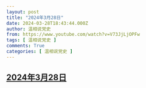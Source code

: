 ```yaml
---
layout: post
title: "2024年3月28日"
date: 2024-03-28T18:43:44.000Z
author: 温相说党史
from: https://www.youtube.com/watch?v=V73JjLjOPFw
tags: [ 温相说党史 ]
comments: True
categories: [ 温相说党史 ]
---
```

<!--1711651424000-->
[2024年3月28日](https://www.youtube.com/watch?v=V73JjLjOPFw)
------

<div>

</div>

